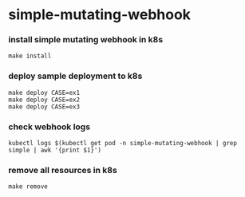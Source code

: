 # simple-mutating-webhook


### install simple mutating webhook in k8s
```shell
make install
```

### deploy sample deployment to k8s
```shell
make deploy CASE=ex1
make deploy CASE=ex2
make deploy CASE=ex3
```

### check webhook logs
```shell
kubectl logs $(kubectl get pod -n simple-mutating-webhook | grep simple | awk '{print $1}')
```

### remove all resources in k8s
```shell
make remove
```